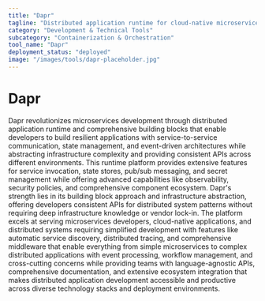 ```yaml
---
title: "Dapr"
tagline: "Distributed application runtime for cloud-native microservices development"
category: "Development & Technical Tools"
subcategory: "Containerization & Orchestration"
tool_name: "Dapr"
deployment_status: "deployed"
image: "/images/tools/dapr-placeholder.jpg"
---
```


# Dapr

Dapr revolutionizes microservices development through distributed application runtime and comprehensive building blocks that enable developers to build resilient applications with service-to-service communication, state management, and event-driven architectures while abstracting infrastructure complexity and providing consistent APIs across different environments. This runtime platform provides extensive features for service invocation, state stores, pub/sub messaging, and secret management while offering advanced capabilities like observability, security policies, and comprehensive component ecosystem. Dapr's strength lies in its building block approach and infrastructure abstraction, offering developers consistent APIs for distributed system patterns without requiring deep infrastructure knowledge or vendor lock-in. The platform excels at serving microservices developers, cloud-native applications, and distributed systems requiring simplified development with features like automatic service discovery, distributed tracing, and comprehensive middleware that enable everything from simple microservices to complex distributed applications with event processing, workflow management, and cross-cutting concerns while providing teams with language-agnostic APIs, comprehensive documentation, and extensive ecosystem integration that makes distributed application development accessible and productive across diverse technology stacks and deployment environments.